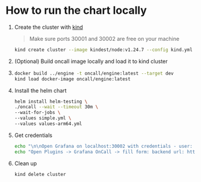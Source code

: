 # How to run the chart locally

1. Create the cluster with [kind](https://kind.sigs.k8s.io/docs/user/quick-start/#installation)

   > Make sure ports 30001 and 30002 are free on your machine

   ```bash
   kind create cluster --image kindest/node:v1.24.7 --config kind.yml
   ```

2. (Optional) Build oncall image locally and load it to kind cluster

3. ```bash
   docker build ../engine -t oncall/engine:latest --target dev
   kind load docker-image oncall/engine:latest
   ```

4. Install the helm chart

   ```bash
   helm install helm-testing \
   ./oncall --wait --timeout 30m \
   --wait-for-jobs \
   --values simple.yml \
   --values values-arm64.yml
   ```

5. Get credentials

   <!-- markdownlint-disable MD013 -->

   ```bash
   echo "\n\nOpen Grafana on localhost:30002 with credentials - user: admin, password: $(kubectl get secret --namespace default helm-testing-grafana -o jsonpath="{.data.admin-password}" | base64 --decode ; echo)"
   echo "Open Plugins -> Grafana OnCall -> fill form: backend url: http://host.docker.internal:30001"
   ```

   <!-- markdownlint-enable MD013 -->

6. Clean up

   ```bash
   kind delete cluster
   ```
